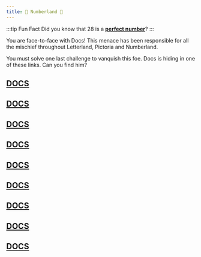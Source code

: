 ```yaml
---
title: 🧮 Numberland 🧮
---
```


:::tip Fun Fact
Did you know that 28 is a [**perfect number**](https://en.wikipedia.org/wiki/Perfect_number)?
:::

You are face-to-face with Docs! This menace has been responsible for all the
mischief throughout Letterland, Pictoria and Numberland.

You must solve one last challenge to vanquish this foe. Docs is hiding in one
of these links. Can you find him?

## [DOCS](numberland/28-clue.md)
## [DOCS](numberland/28-clue.md)
## [DOCS](numberland/28-clue.md)
## [DOCS](numberland/28-clue.md)
## [DOCS](numberland/28-clue.md)
## [DOCS](boss/0.md)
## [DOCS](numberland/28-clue.md)
## [DOCS](numberland/28-clue.md)
## [DOCS](numberland/28-clue.md)















